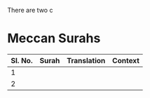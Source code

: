 There are two c
# Meccan Surahs

| Sl. No. | Surah | Translation | Context |
| ------- | ----- | ----------- | ------- |
| 1       |       |             |         |
| 2       |       |             |         |
